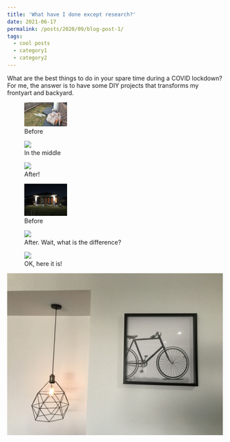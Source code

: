 ```yaml
---
title: 'What have I done except research?'
date: 2021-06-17
permalink: /posts/2020/09/blog-post-1/
tags:
  - cool posts
  - category1
  - category2
---
```


What are the best things to do in your spare time during a COVID lockdown? For me, the answer is to have some DIY projects that transforms my frontyart and backyard.

<p float="left">
  <figure>
    <img src="/images/life/P2.jpg" width="100" />
    <figcaption>Before</figcaption>
  </figure>
  <figure>
    <img src="/images/life/P2A.jpg" width="100" />
    <figcaption>In the middle</figcaption>
  </figure>
  <figure>
    <img src="/images/life/P2B.jpg" width="100" />
    <figcaption>After!</figcaption>
  </figure>
</p>

<p float="left">
  <figure>
    <img src="/images/life/P1.jpg" width="100" />
    <figcaption>Before</figcaption>
  </figure>
  <figure>
    <img src="/images/life/P1A.jpg" width="100" />
    <figcaption>After. Wait, what is the difference?</figcaption>
  </figure>
  <figure>
    <img src="/images/life/P1B.jpg" width="100" />
    <figcaption>OK, here it is!</figcaption>
  </figure>
</p>

![Maybe easier?](https://github.com/NeuralSec/NeuralSec.github.io/blob/master/images/life/P0.jpg)